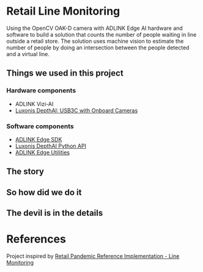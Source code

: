 # Retail Line Monitoring
Using the OpenCV OAK-D camera with ADLINK Edge AI hardware and software to build a solution that counts the number of people waiting in line outside a retail store. The solution uses machine vision to estimate the number of people by doing an intersection between the people detected and a virtual line.

## Things we used in this project
### Hardware components
- ADLINK Vizi-AI
- [Luxonis DepthAI: USB3C with Onboard Cameras](https://shop.luxonis.com/collections/all/products/bw10980bc)

### Software components
- [ADLINK Edge SDK](https://www.adlinktech.com/en/Edge-SDK-IoT)
- [Luxonis DepthAI Python API](https://docs.luxonis.com/api/)
- [ADLINK Edge Utilities](https://github.com/tobymcclean/adl_edge_iot)

## The story

## So how did we do it

## The devil is in the details

# References
Project inspired by [Retail Pandemic Reference Implementation - Line Monitoring](https://github.com/intel-iot-devkit/line-monitoring)
